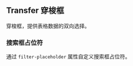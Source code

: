 <div class="demo-header">
<p class="overviewicon">
  <span class="wapi-ui-transfer"/>
</p>

## Transfer 穿梭框

<nova-uxlink widget-name="Transfer"></nova-uxlink>

穿梭框，提供表格数据的双向选择。
</div>

### 搜索框占位符

通过 `filter-placeholder` 属性自定义搜索框占位符。

<nova-demo-view link="transfer/filter-placeholder.vue"></nova-demo-view>

<br>

